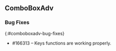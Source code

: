 ## ComboBoxAdv

### Bug Fixes
{:#comboboxadv-bug-fixes} 

* \#166313 – Keys functions are working properly.